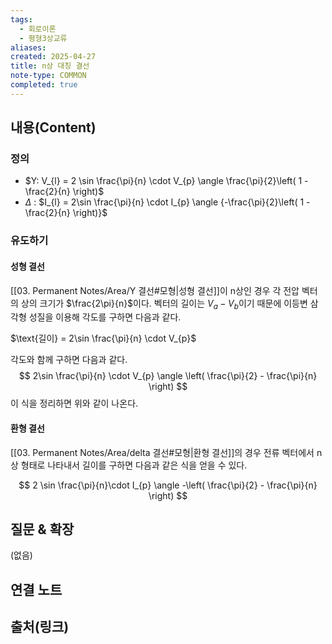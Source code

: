 ```yaml
---
tags:
  - 회로이론
  - 평형3상교류
aliases: 
created: 2025-04-27
title: n상 대칭 결선
note-type: COMMON
completed: true
---
```


## 내용(Content)

### 정의

- $Y: V_{l} = 2 \sin \frac{\pi}{n} \cdot V_{p} \angle \frac{\pi}{2}\left( 1 - \frac{2}{n} \right)$
- $\Delta$ : $I_{l} = 2\sin \frac{\pi}{n} \cdot I_{p} \angle {-\frac{\pi}{2}\left( 1 -\frac{2}{n} \right)}$


### 유도하기

#### 성형 결선

[[03. Permanent Notes/Area/Y 결선#모형|성형 결선]]이 n상인 경우 각 전압 벡터의 상의 크기가 $\frac{2\pi}{n}$이다. 벡터의 길이는 $V_{a} - V_{b}$이기 때문에 이등변 삼각형 성질을 이용해 각도를 구하면 다음과 같다.

$\text{길이} = 2\sin \frac{\pi}{n} \cdot V_{p}$

각도와 함께 구하면 다음과 같다.
$$
2\sin \frac{\pi}{n} \cdot V_{p} \angle \left( \frac{\pi}{2} - \frac{\pi}{n} \right)
$$
이 식을 정리하면 위와 같이 나온다.

#### 환형 결선

[[03. Permanent Notes/Area/delta 결선#모형|환형 결선]]의 경우 전류 벡터에서 n상 형태로 나타내서 길이를 구하면 다음과 같은 식을 얻을 수 있다.

$$
2 \sin \frac{\pi}{n}\cdot I_{p} \angle -\left( \frac{\pi}{2} - \frac{\pi}{n} \right)
$$

## 질문 & 확장

(없음)

## 연결 노트

## 출처(링크)

